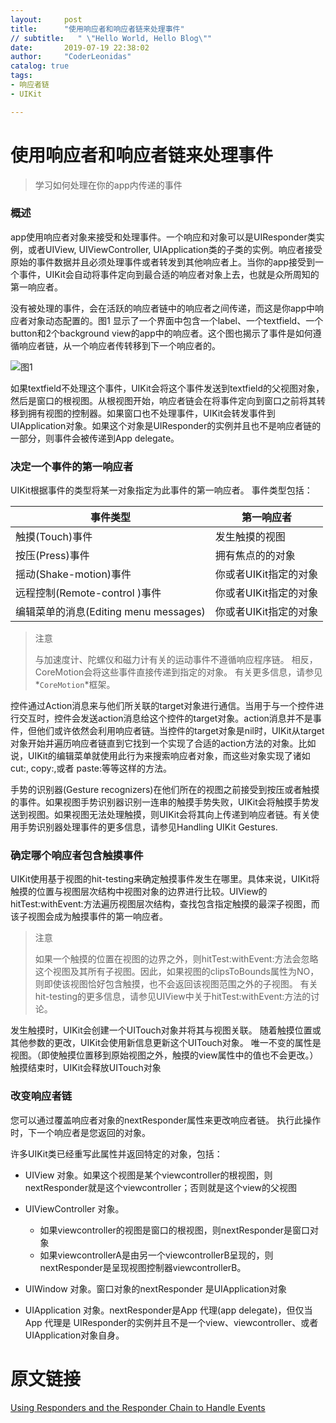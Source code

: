 ```yaml
---
layout:     post
title:      "使用响应者和响应者链来处理事件"
// subtitle:   " \"Hello World, Hello Blog\""
date:       2019-07-19 22:38:02
author:     "CoderLeonidas"
catalog: true
tags:
- 响应者链
- UIKit

---
```


# 使用响应者和响应者链来处理事件
 > 学习如何处理在你的app内传递的事件
 
 
### 概述
 
 app使用响应者对象来接受和处理事件。一个响应和对象可以是UIResponder类实例，或者UIView, UIViewController, UIApplication类的子类的实例。响应者接受原始的事件数据并且必须处理事件或者转发到其他响应者上。当你的app接受到一个事件，UIKit会自动将事件定向到最合适的响应者对象上去，也就是众所周知的第一响应者。
 
没有被处理的事件，会在活跃的响应者链中的响应者之间传递，而这是你app中响应者对象动态配置的。图1 显示了一个界面中包含一个label、一个textfield、一个button和2个background view的app中的响应者。这个图也揭示了事件是如何遵循响应者链，从一个响应者传转移到下一个响应者的。

![图1](https://tva1.sinaimg.cn/large/006y8mN6gy1g7bvngotdkj31140o8ju5.jpg)

如果textfield不处理这个事件，UIKit会将这个事件发送到textfield的父视图对象，然后是窗口的根视图。从根视图开始，响应者链会在将事件定向到窗口之前将其转移到拥有视图的控制器。如果窗口也不处理事件，UIKit会转发事件到UIApplication对象。如果这个对象是UIResponder的实例并且也不是响应者链的一部分，则事件会被传递到App delegate。


### 决定一个事件的第一响应者

UIKit根据事件的类型将某一对象指定为此事件的第一响应者。 事件类型包括：

事件类型  | 第一响应者
------------- | -------------
触摸(Touch)事件  | 发生触摸的视图
按压(Press)事件  | 拥有焦点的的对象
摇动(Shake-motion)事件  | 你或者UIKit指定的对象
远程控制(Remote-control )事件  | 你或者UIKit指定的对象
编辑菜单的消息(Editing menu messages) | 你或者UIKit指定的对象

> 注意
> 
> 与加速度计、陀螺仪和磁力计有关的运动事件不遵循响应程序链。 相反，CoreMotion会将这些事件直接传递到指定的对象。 有关更多信息，请参见*`CoreMotion`*框架。



控件通过Action消息来与他们所关联的target对象进行通信。当用于与一个控件进行交互时，控件会发送action消息给这个控件的target对象。action消息并不是事件，但他们或许依然会利用响应者链。当控件的target对象是nil时，UIKit从target对象开始并遍历响应者链直到它找到一个实现了合适的action方法的对象。比如说，UIKit的编辑菜单就使用此行为来搜索响应者对象，而这些对象实现了诸如cut:, copy:,或者 paste:等等这样的方法。

手势的识别器(Gesture recognizers)在他们所在的视图之前接受到按压或者触摸的事件。如果视图手势识别器识别一连串的触摸手势失败，UIKit会将触摸手势发送到视图。如果视图无法处理触摸，则UIKit会将其向上传递到响应者链。有关使用手势识别器处理事件的更多信息，请参见Handling UIKit Gestures.

### 确定哪个响应者包含触摸事件

UIKit使用基于视图的hit-testing来确定触摸事件发生在哪里。具体来说，UIKit将触摸的位置与视图层次结构中视图对象的边界进行比较。UIView的hitTest:withEvent:方法遍历视图层次结构，查找包含指定触摸的最深子视图，而该子视图会成为触摸事件的第一响应者。

> 注意
> 
> 如果一个触摸的位置在视图的边界之外，则hitTest:withEvent:方法会忽略这个视图及其所有子视图。因此，如果视图的clipsToBounds属性为NO，则即使该视图恰好包含触摸，也不会返回该视图范围之外的子视图。
有关hit-testing的更多信息，请参见UIView中关于hitTest:withEvent:方法的讨论。



发生触摸时，UIKit会创建一个UITouch对象并将其与视图关联。 随着触摸位置或其他参数的更改，UIKit会使用新信息更新这个UITouch对象。 唯一不变的属性是视图。（即使触摸位置移到原始视图之外，触摸的view属性中的值也不会更改。）触摸结束时，UIKit会释放UITouch对象



### 改变响应者链

您可以通过覆盖响应者对象的nextResponder属性来更改响应者链。 执行此操作时，下一个响应者是您返回的对象。


许多UIKit类已经重写此属性并返回特定的对象，包括：

- UIView 对象。如果这个视图是某个viewcontroller的根视图，则nextResponder就是这个viewcontroller；否则就是这个view的父视图

- UIViewController 对象。
	- 如果viewcontroller的视图是窗口的根视图，则nextResponder是窗口对象
	- 如果viewcontrollerA是由另一个viewcontrollerB呈现的，则nextResponder是呈现视图控制器viewcontrollerB。

- UIWindow 对象。窗口对象的nextResponder 是UIApplication对象

- UIApplication 对象。nextResponder是App 代理(app delegate)，但仅当App 代理是 UIResponder的实例并且不是一个view、viewcontroller、或者UIApplication对象自身。





# 原文链接 

[Using Responders and the Responder Chain to Handle Events](https://developer.apple.com/documentation/uikit/touches_presses_and_gestures/using_responders_and_the_responder_chain_to_handle_events)

